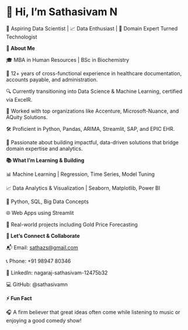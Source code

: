 # 👋 Hi, I’m Sathasivam N  
🚀 Aspiring Data Scientist | 📈 Data Enthusiast | 🤝 Domain Expert Turned Technologist

**🧠 About Me**

🎓 MBA in Human Resources | BSc in Biochemistry

💼 12+ years of cross-functional experience in healthcare documentation, accounts payable, and administration.

🔍 Currently transitioning into Data Science & Machine Learning, certified via ExcelR.

🏢 Worked with top organizations like Accenture, Microsoft-Nuance, and AQuity Solutions.

🛠️ Proficient in Python, Pandas, ARIMA, Streamlit, SAP, and EPIC EHR.

🚀 Passionate about building impactful, data-driven solutions that bridge domain expertise and analytics.


**📚 What I’m Learning & Building**

📊 Machine Learning | Regression, Time Series, Model Tuning

📈 Data Analytics & Visualization | Seaborn, Matplotlib, Power BI

💾 Python, SQL, Big Data Concepts

🌐 Web Apps using Streamlit

🧪 Real-world projects including Gold Price Forecasting


**🤝 Let’s Connect & Collaborate**

📬 Email: sathazs@gmail.com

📞 Phone: +91 98947 80346

🔗 LinkedIn: nagaraj-sathasivam-12475b32

💻 GitHub: @sathasivamn


**⚡ Fun Fact**

🎧 A firm believer that great ideas often come while listening to music or enjoying a good comedy show!
